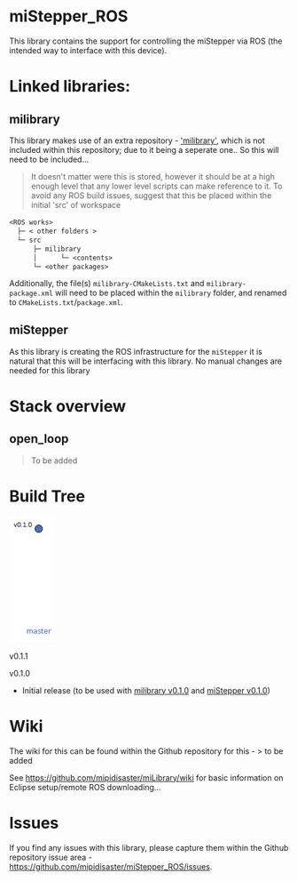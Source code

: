 # miStepper_ROS
This library contains the support for controlling the miStepper via ROS (the intended way to interface with this device).

# Linked libraries:
## milibrary
This library makes use of an extra repository - ['milibrary'](https://github.com/mipidisaster/miLibrary), which is not included within this repository; due to it being a seperate one.. So this will need to be included...
> It doesn't matter were this is stored, however it should be at a high enough level that any lower level scripts can make reference to it.
> To avoid any ROS build issues, suggest that this be placed within the initial 'src' of workspace
```
<ROS works>
  ├─ < other folders >
  └─ src
      ├─ milibrary
      │      └─ <contents>
      └─ <other packages>
```
Additionally, the file(s) `milibrary-CMakeLists.txt` and `milibrary-package.xml` will need to be placed within the `milibrary` folder, and renamed to `CMakeLists.txt`/`package.xml`.

## miStepper
As this library is creating the ROS infrastructure for the `miStepper` it is natural that this will be interfacing with this library. No manual changes are needed for this library

# Stack overview
## open_loop
> To be added


# Build Tree
![build tree](/_image/Build_tree.png)

v0.1.1

v0.1.0
* Initial release (to be used with [milibrary v0.1.0](https://github.com/mipidisaster/miLibrary/tree/v0.1.0) and [miStepper v0.1.0](https://github.com/mipidisaster/miStepper))

# Wiki
The wiki for this can be found within the Github repository for this - > to be added

See https://github.com/mipidisaster/miLibrary/wiki for basic information on Eclipse setup/remote ROS downloading...

# Issues
If you find any issues with this library, please capture them within the Github repository issue area - https://github.com/mipidisaster/miStepper_ROS/issues.